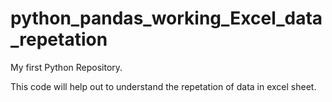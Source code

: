 # python_pandas_working_Excel_data_repetation
My first Python Repository.

This code will help out to understand the repetation of data in excel sheet. 
